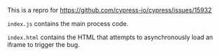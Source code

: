 This is a repro for https://github.com/cypress-io/cypress/issues/15932

`index.js` contains the main process code.

`index.html` contains the HTML that attempts to asynchronously load an iframe to trigger the bug.